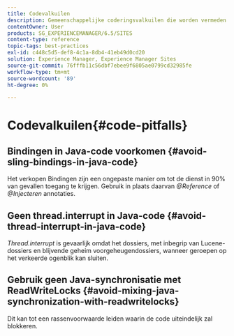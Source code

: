```yaml
---
title: Codevalkuilen
description: Gemeenschappelijke coderingsvalkuilen die worden vermeden bij het ontwikkelen voor AEM
contentOwner: User
products: SG_EXPERIENCEMANAGER/6.5/SITES
content-type: reference
topic-tags: best-practices
exl-id: c448c5d5-def8-4c1a-8db4-41eb49d0cd20
solution: Experience Manager, Experience Manager Sites
source-git-commit: 76fffb11c56dbf7ebee9f6805ae0799cd32985fe
workflow-type: tm+mt
source-wordcount: '89'
ht-degree: 0%

---
```


# Codevalkuilen{#code-pitfalls}

## Bindingen in Java-code voorkomen {#avoid-sling-bindings-in-java-code}

Het verkopen Bindingen zijn een ongepaste manier om tot de dienst in 90% van gevallen toegang te krijgen. Gebruik in plaats daarvan *@Reference* of *@Injecteren* annotaties.

## Geen thread.interrupt in Java-code {#avoid-thread-interrupt-in-java-code}

*Thread.interrupt* is gevaarlijk omdat het dossiers, met inbegrip van Lucene- dossiers en blijvende geheim voorgeheugendossiers, wanneer geroepen op het verkeerde ogenblik kan sluiten.

## Gebruik geen Java-synchronisatie met ReadWriteLocks {#avoid-mixing-java-synchronization-with-readwritelocks}

Dit kan tot een rassenvoorwaarde leiden waarin de code uiteindelijk zal blokkeren.
